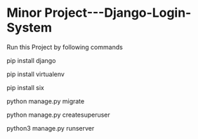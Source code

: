 # Minor Project---Django-Login-System

Run this Project by following commands

pip install django

pip install virtualenv

pip install six

python manage.py migrate

python manage.py createsuperuser

python3 manage.py runserver
